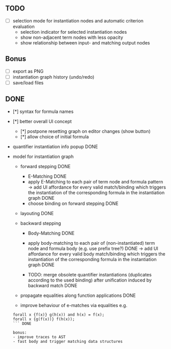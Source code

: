 ## TODO
* [ ] selection mode for instantiation nodes and automatic criterion evaluation
    - selection indicator for selected instantiation nodes
    - show non-adjacent term nodes with less opacity
    - show relationship between input- and matching output nodes

## Bonus

* [ ] export as PNG
* [ ] instantiation graph history (undo/redo)
* [ ] save/load files

## DONE

* [*] syntax for formula names
* [*] better overall UI concept
    - [*] postpone resetting graph on editor changes (show button)
    - [*] allow choice of initial formula

* quantifier instantiation info popup DONE

* model for instantiation graph 
    - forward stepping DONE
        - E-Matching DONE
        - apply E-Matching to each pair of term node and formula pattern 
            -> add UI affordance for every valid match/binding which triggers 
                the instantiation of the corresponding formula in the instantiation graph DONE
        - choose binding on forward stepping DONE

    - layouting DONE
    
    - backward stepping
        - Body-Matching DONE
        - apply body-matching to each pair of (non-instantiated) term node and formula body (e.g. use prefix tree?) DONE 
            -> add UI affordance for every valid body match/binding which triggers
                the instantiation of the corresponding formula in the instantiation graph DONE
    
        - TODO: merge obsolete quantifier instantiations (duplicates according to the used binding) after unification induced by backward match DONE
    
    
    - propagate equalities along function applications DONE
    
    - improve behaviour of e-matches via equalities e.g.
    ```
    forall x {f(x)} g(h(x)) and h(x) = f(x);
    forall x {g(f(x))} f(h(x));
    ``` DONE

    bonus:
    - improve traces to AST
    - fast body and trigger matching data structures